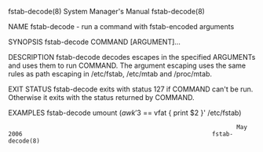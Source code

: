 fstab-decode(8)                                               System Manager's Manual                                              fstab-decode(8)

NAME
       fstab-decode - run a command with fstab-encoded arguments

SYNOPSIS
        fstab-decode COMMAND [ARGUMENT]...

DESCRIPTION
       fstab-decode  decodes  escapes  in the specified ARGUMENTs and uses them to run COMMAND.  The argument escaping uses the same rules as path
       escaping in /etc/fstab, /etc/mtab and /proc/mtab.

EXIT STATUS
       fstab-decode exits with status 127 if COMMAND can't be run.  Otherwise it exits with the status returned by COMMAND.

EXAMPLES
       fstab-decode umount $(awk '$3 == vfat { print $2 }' /etc/fstab)

                                                                     May 2006                                                      fstab-decode(8)
